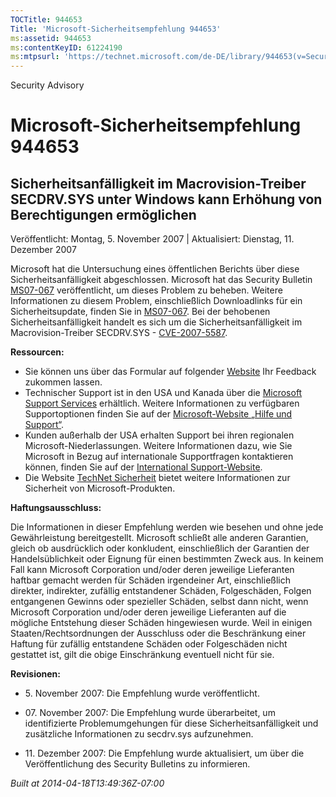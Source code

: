 ```yaml
---
TOCTitle: 944653
Title: 'Microsoft-Sicherheitsempfehlung 944653'
ms:assetid: 944653
ms:contentKeyID: 61224190
ms:mtpsurl: 'https://technet.microsoft.com/de-DE/library/944653(v=Security.10)'
---
```


Security Advisory

Microsoft-Sicherheitsempfehlung 944653
======================================

Sicherheitsanfälligkeit im Macrovision-Treiber SECDRV.SYS unter Windows kann Erhöhung von Berechtigungen ermöglichen
--------------------------------------------------------------------------------------------------------------------

Veröffentlicht: Montag, 5. November 2007 | Aktualisiert: Dienstag, 11. Dezember 2007

Microsoft hat die Untersuchung eines öffentlichen Berichts über diese Sicherheitsanfälligkeit abgeschlossen. Microsoft hat das Security Bulletin [MS07-067](https://www.microsoft.com/germany/technet/sicherheit/bulletins/ms07-067.mspx) veröffentlicht, um dieses Problem zu beheben. Weitere Informationen zu diesem Problem, einschließlich Downloadlinks für ein Sicherheitsupdate, finden Sie in [MS07-067](https://www.microsoft.com/germany/technet/sicherheit/bulletins/ms07-067.mspx). Bei der behobenen Sicherheitsanfälligkeit handelt es sich um die Sicherheitsanfälligkeit im Macrovision-Treiber SECDRV.SYS - [CVE-2007-5587](https://www.cve.mitre.org/cgi-bin/cvename.cgi?name=cve-2007-5587).

**Ressourcen:**

-   Sie können uns über das Formular auf folgender [Website](https://support.microsoft.com/common/survey.aspx?scid=sw;en;1257&showpage=1&ws=technet&sd=tech) Ihr Feedback zukommen lassen.
-   Technischer Support ist in den USA und Kanada über die [Microsoft Support Services](https://go.microsoft.com/fwlink/?linkid=21131) erhältlich. Weitere Informationen zu verfügbaren Supportoptionen finden Sie auf der [Microsoft-Website „Hilfe und Support“](https://support.microsoft.com/).
-   Kunden außerhalb der USA erhalten Support bei ihren regionalen Microsoft-Niederlassungen. Weitere Informationen dazu, wie Sie Microsoft in Bezug auf internationale Supportfragen kontaktieren können, finden Sie auf der [International Support-Website](https://go.microsoft.com/fwlink/?linkid=21155).
-   Die Website [TechNet Sicherheit](https://www.microsoft.com/germany/technet/sicherheit/default.mspx) bietet weitere Informationen zur Sicherheit von Microsoft-Produkten.

**Haftungsausschluss:**

Die Informationen in dieser Empfehlung werden wie besehen und ohne jede Gewährleistung bereitgestellt. Microsoft schließt alle anderen Garantien, gleich ob ausdrücklich oder konkludent, einschließlich der Garantien der Handelsüblichkeit oder Eignung für einen bestimmten Zweck aus. In keinem Fall kann Microsoft Corporation und/oder deren jeweilige Lieferanten haftbar gemacht werden für Schäden irgendeiner Art, einschließlich direkter, indirekter, zufällig entstandener Schäden, Folgeschäden, Folgen entgangenen Gewinns oder spezieller Schäden, selbst dann nicht, wenn Microsoft Corporation und/oder deren jeweilige Lieferanten auf die mögliche Entstehung dieser Schäden hingewiesen wurde. Weil in einigen Staaten/Rechtsordnungen der Ausschluss oder die Beschränkung einer Haftung für zufällig entstandene Schäden oder Folgeschäden nicht gestattet ist, gilt die obige Einschränkung eventuell nicht für sie.

**Revisionen:**

-   <p>5. November 2007: Die Empfehlung wurde veröffentlicht.</p>
-   <p>07. November 2007: Die Empfehlung wurde überarbeitet, um identifizierte Problemumgehungen für diese Sicherheitsanfälligkeit und zusätzliche Informationen zu secdrv.sys aufzunehmen.</p>
-   <p>11. Dezember 2007: Die Empfehlung wurde aktualisiert, um über die Veröffentlichung des Security Bulletins zu informieren.</p>

*Built at 2014-04-18T13:49:36Z-07:00*
